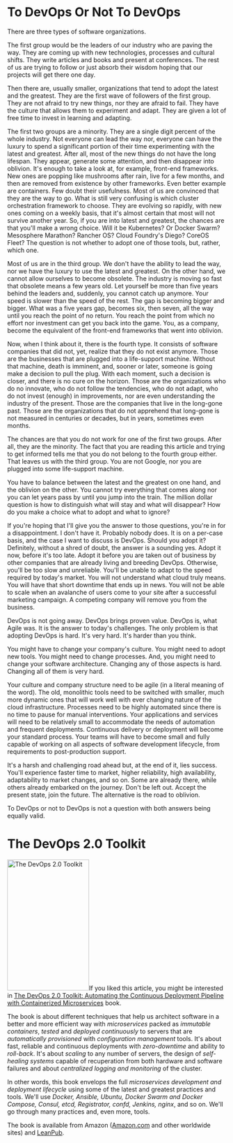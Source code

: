 To DevOps Or Not To DevOps
==========================

There are three types of software organizations.

The first group would be the leaders of our industry who are paving the way. They are coming up with new technologies, processes and cultural shifts. They write articles and books and present at conferences. The rest of us are trying to follow or just absorb their wisdom hoping that our projects will get there one day.

Then there are, usually smaller, organizations that tend to adopt the latest and the greatest. They are the first wave of followers of the first group. They are not afraid to try new things, nor they are afraid to fail. They have the culture that allows them to experiment and adapt. They are given a lot of free time to invest in learning and adapting.

The first two groups are a minority. They are a single digit percent of the whole industry. Not everyone can lead the way nor, everyone can have the luxury to spend a significant portion of their time experimenting with the latest and greatest. After all, most of the new things do not have the long lifespan. They appear, generate some attention, and then disappear into oblivion. It's enough to take a look at, for example, front-end frameworks. New ones are popping like mushrooms after rain, live for a few months, and then are removed from existence by other frameworks. Even better example are containers. Few doubt their usefulness. Most of us are convinced that they are the way to go. What is still very confusing is which cluster orchestration framework to choose. They are evolving so rapidly, with new ones coming on a weekly basis, that it's almost certain that most will not survive another year. So, if you are into latest and greatest, the chances are that you'll make a wrong choice. Will it be Kubernetes? Or Docker Swarm? Mesosphere Marathon? Rancher OS? Cloud Foundry's Diego? CoreOS Fleet? The question is not whether to adopt one of those tools, but, rather, which one.

Most of us are in the third group. We don't have the ability to lead the way, nor we have the luxury to use the latest and greatest. On the other hand, we cannot allow ourselves to become obsolete. The industry is moving so fast that obsolete means a few years old. Let yourself be more than five years behind the leaders and, suddenly, you cannot catch up anymore. Your speed is slower than the speed of the rest. The gap is becoming bigger and bigger. What was a five years gap, becomes six, then seven, all the way until you reach the point of no return. You reach the point from which no effort nor investment can get you back into the game. You, as a company, become the equivalent of the front-end frameworks that went into oblivion.

Now, when I think about it, there is the fourth type. It consists of software companies that did not, yet, realize that they do not exist anymore. Those are the businesses that are plugged into a life-support machine. Without that machine, death is imminent, and, sooner or later, someone is going make a decision to pull the plug. With each moment, such a decision is closer, and there is no cure on the horizon. Those are the organizations who do no innovate, who do not follow the tendencies, who do not adapt, who do not invest (enough) in improvements, nor are even understanding the industry of the present. Those are the companies that live in the long-gone past. Those are the organizations that do not apprehend that long-gone is not measured in centuries or decades, but in years, sometimes even months.

The chances are that you do not work for one of the first two groups. After all, they are the minority. The fact that you are reading this article and trying to get informed tells me that you do not belong to the fourth group either. That leaves us with the third group. You are not Google, nor you are plugged into some life-support machine.

You have to balance between the latest and the greatest on one hand, and the oblivion on the other. You cannot try everything that comes along nor you can let years pass by until you jump into the train. The million dollar question is how to distinguish what will stay and what will disappear? How do you make a choice what to adopt and what to ignore?

If you're hoping that I'll give you the answer to those questions, you're in for a disappointment. I don't have it. Probably nobody does. It is on a per-case basis, and the case I want to discuss is DevOps. Should you adopt it? Definitely, without a shred of doubt, the answer is a sounding yes. Adopt it now, before it's too late. Adopt it before you are taken out of business by other companies that are already living and breeding DevOps. Otherwise, you'll be too slow and unreliable. You'll be unable to adapt to the speed required by today's market. You will not understand what cloud truly means. You will have that short downtime that ends up in news. You will not be able to scale when an avalanche of users come to your site after a successful marketing campaign. A competing company will remove you from the business.

DevOps is not going away. DevOps brings proven value. DevOps is, what Agile was. It is the answer to today's challenges. The only problem is that adopting DevOps is hard. It's very hard. It's harder than you think.

You might have to change your company's culture. You might need to adopt new tools. You might need to change processes. And, you might need to change your software architecture. Changing any of those aspects is hard. Changing all of them is very hard.

Your culture and company structure need to be agile (in a literal meaning of the word). The old, monolithic tools need to be switched with smaller, much more dynamic ones that will work well with ever changing nature of the cloud infrastructure. Processes need to be highly automated since there is no time to pause for manual interventions. Your applications and services will need to be relatively small to accommodate the needs of automation and frequent deployments. Continuous delivery or deployment will become your standard process. Your teams will have to become small and fully capable of working on all aspects of software development lifecycle, from requirements to post-production support.

It's a harsh and challenging road ahead but, at the end of it, lies success. You'll experience faster time to market, higher reliability, high availability, adaptability to market changes, and so on. Some are already there, while others already embarked on the journey. Don't be left out. Accept the present state, join the future. The alternative is the road to oblivion.

To DevOps or not to DevOps is not a question with both answers being equally valid.

The DevOps 2.0 Toolkit
======================

<a href="http://www.amazon.com/dp/B01BJ4V66M" rel="attachment wp-att-3017"><img src="https://technologyconversations.files.wordpress.com/2014/04/the-devops-2-0-toolkit.png?w=188" alt="The DevOps 2.0 Toolkit" width="188" height="300" class="alignright size-medium wp-image-3017" /></a>If you liked this article, you might be interested in [The DevOps 2.0 Toolkit: Automating the Continuous Deployment Pipeline with Containerized Microservices](http://www.amazon.com/dp/B01BJ4V66M) book.

The book is about different techniques that help us architect software in a better and more efficient way with *microservices* packed as *immutable containers*, *tested* and *deployed continuously* to servers that are *automatically provisioned* with *configuration management* tools. It's about fast, reliable and continuous deployments with *zero-downtime* and ability to *roll-back*. It's about *scaling* to any number of servers, the design of *self-healing systems* capable of recuperation from both hardware and software failures and about *centralized logging and monitoring* of the cluster.

In other words, this book envelops the full *microservices development and deployment lifecycle* using some of the latest and greatest practices and tools. We'll use *Docker, Ansible, Ubuntu, Docker Swarm and Docker Compose, Consul, etcd, Registrator, confd, Jenkins, nginx*, and so on. We'll go through many practices and, even more, tools.

The book is available from Amazon ([Amazon.com](http://www.amazon.com/dp/B01BJ4V66M) and other worldwide sites) and [LeanPub](https://leanpub.com/the-devops-2-toolkit).

